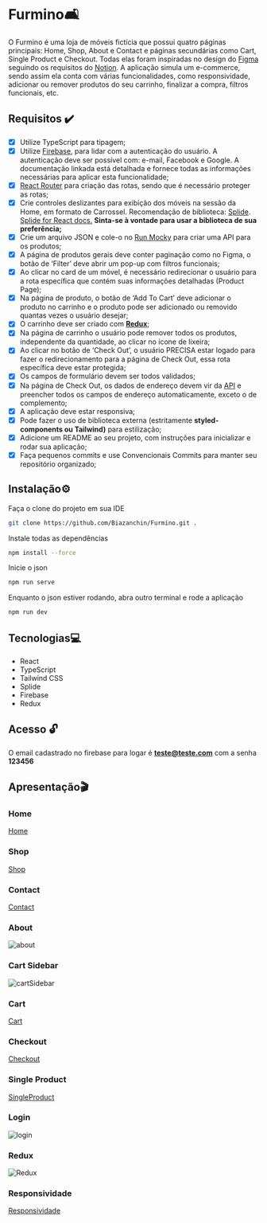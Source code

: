 # Furmino🛋️

O Furmino é uma loja de móveis fictícia que possui quatro páginas principais: Home, Shop, About e Contact e páginas secundárias como Cart, Single Product e Checkout. Todas elas foram inspiradas no design do [Figma](https://www.figma.com/design/E1F9AbyIRppkO2Ro1oP2tj/Desafio-3?node-id=1-3&t=zXlVWC9PifCB3azJ-0) seguindo os requisitos do [Notion](https://almond-archduke-650.notion.site/Desafio-3-O-Desespero-Final-654f63d4b2254e2d81ffc1c8c34acaec). A aplicação simula um e-commerce, sendo assim ela conta com várias funcionalidades, como responsividade, adicionar ou remover produtos do seu carrinho, finalizar a compra, filtros funcionais, etc.

## Requisitos ✔️

- [x] Utilize TypeScript para tipagem;
- [x] Utilize [Firebase](https://firebase.google.com/docs/auth?hl=pt-br), para lidar com a autenticação do usuário. A autenticação deve ser possível com: e-mail, Facebook e Google. A documentação linkada está detalhada e fornece todas as informações necessárias para aplicar esta funcionalidade;
- [x] [React Router](https://reactrouter.com/en/main) para criação das rotas, sendo que é necessário proteger as rotas;
- [x] Crie controles deslizantes para exibição dos móveis na sessão da Home, em formato de Carrossel. Recomendação de biblioteca: [Splide](https://splidejs.com/). [Splide for React docs.](https://splidejs.com/integration/react-splide/) **Sinta-se à vontade para usar a biblioteca de sua preferência;**
- [x] Crie um arquivo JSON e cole-o no [Run Mocky](https://designer.mocky.io/) para criar uma API para os produtos;
- [x] A página de produtos gerais deve conter paginação como no Figma, o botão de ‘Filter’ deve abrir um pop-up com filtros funcionais;
- [x] Ao clicar no card de um móvel, é necessário redirecionar o usuário para a rota específica que contém suas informações detalhadas (Product Page);
- [x] Na página de produto, o botão de ‘Add To Cart’ deve adicionar o produto no carrinho e o produto pode ser adicionado ou removido quantas vezes o usuário desejar;
- [x] O carrinho deve ser criado com [**Redux**](https://redux.js.org/);
- [x] Na página de carrinho o usuário pode remover todos os produtos, independente da quantidade, ao clicar no ícone de lixeira;
- [x] Ao clicar no botão de ‘Check Out’, o usuário PRECISA estar logado para fazer o redirecionamento para a página de Check Out, essa rota específica deve estar protegida;
- [x] Os campos de formulário devem ser todos validados;
- [x] Na página de Check Out, os dados de endereço devem vir da [API](https://viacep.com.br/) e preencher todos os campos de endereço automaticamente, exceto o de complemento;
- [x] A aplicação deve estar responsiva;
- [x] Pode fazer o uso de biblioteca externa (estritamente **styled-components ou Tailwind)** para estilização;
- [x] Adicione um README ao seu projeto, com instruções para inicializar e rodar sua aplicação;
- [x] Faça pequenos commits e use Convencionais Commits para manter seu repositório organizado;

## Instalação⚙️

Faça o clone do projeto em sua IDE

```bash
git clone https://github.com/Biazanchin/Furmino.git .
```

Instale todas as dependências

```bash
npm install --force
```

Inicie o json

```bash
npm run serve
```

Enquanto o json estiver rodando, abra outro terminal e rode a aplicação

```bash
npm run dev
```

## Tecnologias💻

- React
- TypeScript
- Tailwind CSS
- Splide
- Firebase
- Redux

## Acesso 🔓

O email cadastrado no firebase para logar é **teste@teste.com** com a senha **123456**

## Apresentação🎬

### Home

[Home](https://github.com/Biazanchin/DESAFIO3/assets/165194563/1de7fb9b-150d-4057-b96c-39065056cc2b)

### Shop

[Shop](https://github.com/Biazanchin/DESAFIO3/assets/165194563/836fdf86-b4d8-4bd0-b631-962156ec022b)

### Contact

[Contact](https://github.com/Biazanchin/DESAFIO3/assets/165194563/21ee73d1-852e-4076-8401-e83ad88efe76)

### About

![about](https://github.com/Biazanchin/DESAFIO3/assets/165194563/31167229-ca5a-48cb-a16e-5a33d10f9caf)

### Cart Sidebar

![cartSidebar](https://github.com/Biazanchin/DESAFIO3/assets/165194563/305ca6cf-8e3a-4825-a638-d543cabb94f9)

### Cart

[Cart](https://github.com/Biazanchin/DESAFIO3/assets/165194563/7e1b08d1-b906-402d-83ce-3ea3147c263e)

### Checkout

[Checkout](https://github.com/Biazanchin/DESAFIO3/assets/165194563/6f781576-6d7a-488d-bf6f-c9008720a76d)

### Single Product

[SingleProduct](https://github.com/Biazanchin/DESAFIO3/assets/165194563/b863a97c-8ca9-423c-a5a8-0365eb058401)

### Login

![login](https://github.com/Biazanchin/DESAFIO3/assets/165194563/a36ea323-80b7-451e-abc2-2ea51ce910b0)

### Redux

![Redux](https://github.com/Biazanchin/DESAFIO3/assets/165194563/52e1daf1-320d-47c4-a01f-47aee154dadf)

### Responsividade

[Responsividade](https://github.com/Biazanchin/DESAFIO3/assets/165194563/567d90ce-b1dd-4dce-ae51-0312ece8aa13)
